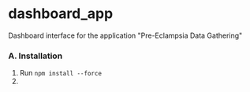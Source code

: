 # dashboard_app
Dashboard interface for the application "Pre-Eclampsia Data Gathering"

### A. Installation

1. Run  `npm install --force`
2. 


